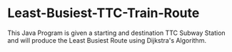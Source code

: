 # Least-Busiest-TTC-Train-Route
This Java Program is given a starting and destination TTC Subway Station and will produce the Least Busiest Route using Dijkstra's Algorithm.

